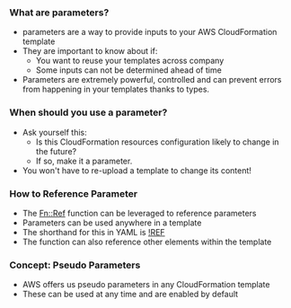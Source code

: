 ### What are parameters?

- parameters are a way to provide inputs to your AWS CloudFormation template
- They are important to know about if:
  - You want to reuse your templates across company
  - Some inputs can not be determined ahead of time
- Parameters are extremely powerful, controlled and can prevent errors from happening in your templates thanks to types.

### When should you use a parameter?

- Ask yourself this:
  - Is this CloudFormation resources configuration likely to change in the future?
  - If so, make it a parameter.
- You won't have to re-upload a template to change its content!

### How to Reference Parameter

- The <u>Fn::Ref</u> function can be leveraged to reference parameters
- Parameters can be used anywhere in a template
- The shorthand for this in YAML is <u>!REF</u>
- The function can also reference other elements within the template

### Concept: Pseudo Parameters

- AWS offers us pseudo parameters in any CloudFormation template
- These can be used at any time and are enabled by default
